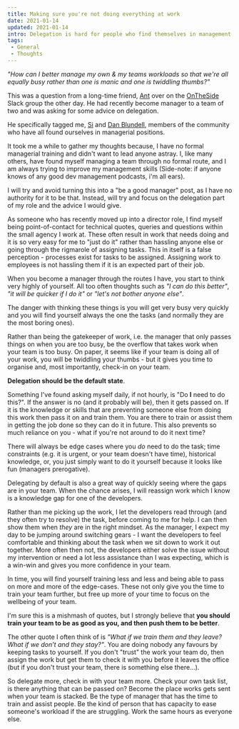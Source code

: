 ```yaml
---
title: Making sure you're not doing everything at work
date: 2021-01-14
updated: 2021-01-14
intro: Delegation is hard for people who find themselves in management roles. The trick is to be the overflow, not the gatekeeper.
tags:
 - General
 - Thoughts
---
```


_"How can I better manage my own & my teams workloads so that we're all equally busy rather than one is manic and one is twiddling thumbs?"_

This was a question from a long-time friend, [Ant](https://mrqwest.co.uk/) over on the [OnTheSide](https://ontheside.network/) Slack group the other day. He had recently become manager to a team of two and was asking for some advice on delegation.

He specifically tagged me, [Si](https://sijobling.com/) and [Dan Blundell](https://www.danblundell.com/), members of the community who have all found ourselves in managerial positions.

It took me a while to gather my thoughts because, I have no formal managerial training and didn't want to lead anyone astray. I, like many others, have found myself managing a team through no formal route, and I am always trying to improve my management skills (Side-note: if anyone knows of any good dev management podcasts, i'm all ears).

I will try and avoid turning this into a "be a good manager" post, as I have no authority for it to be that. Instead, will try and focus on the delegation part of my role and the advice I would give.

As someone who has recently moved up into a director role, I find myself being point-of-contact for technical quotes, queries and questions within the small agency I work at. These often result in work that needs doing and it is so very easy for me to "just do it" rather than hassling anyone else or going through the rigmarole of assigning tasks. This in itself is a false perception - processes exist for tasks to be assigned. Assigning work to employees is not hassling them if it is an expected part of their job.

When you become a manager through the routes I have, you start to think very highly of yourself. All too often thoughts such as _"I can do this better"_, _"it will be quicker if I do it"_ or _"let's not bother anyone else"_.

The danger with thinking these things is you will get very busy very quickly and you will find yourself always the one the tasks (and normally they are the most boring ones).

Rather than being the gatekeeper of work, i.e. the manager that only passes things on when you are too busy, be the overflow that takes work when your team is too busy. On paper, it seems like if your team is doing all of your work, you will be twiddling your thumbs - but it gives you time to organise and, most importantly, check-in on your team. 

**Delegation should be the default state**.

Something I've found asking myself daily, if not hourly, is "Do **I** need to do this?". If the answer is no (and it probably will be), then it gets passed on. If it is the knowledge or skills that are preventing someone else from doing this work then pass it on and train them. You are there to train or assist them in getting the job done so they can do it in future. This also prevents so much reliance on you - what if you're not around to do it next time?

There will always be edge cases where you _do_ need to do the task; time constraints (e.g. it is urgent, or your team doesn't have time), historical knowledge, or, you just simply want to do it yourself because it looks like fun (managers prerogative). 

Delegating by default is also a great way of quickly seeing where the gaps are in your team. When the chance arises, I will reassign work which I know is a knowledge gap for one of the developers. 

Rather than me picking up the work, I let the developers read through (and they often try to resolve) the task, before coming to me for help. I can then show them when _they_ are in the right mindset. As the manager, I expect my day to be jumping around switching gears - I want the developers to feel comfortable and thinking about the task when we sit down to work it out together. More often then not, the developers either solve the issue without my intervention or need a lot less assistance than I was expecting, which is a win-win and gives you more confidence in your team.

In time, you will find yourself training less and less and being able to pass on more and more of the edge-cases. These not only give you the time to train your team further, but free up more of your time to focus on the wellbeing of your team.

I'm sure this is a mishmash of quotes, but I strongly believe that **you should train your team to be as good as you, and then push them to be better**. 

The other quote I often think of is _"What if we train them and they leave? What if we don’t and they stay?"_. You are doing nobody any favours by keeping tasks to yourself. If you don't "trust" the work your team do, then assign the work but get them to check it with you before it leaves the office (but if you don't trust your team, there is something else there...).

So delegate more, check in with your team more. Check your own task list, is there anything that can be passed on? Become the place works gets sent when your team is stacked. Be the type of manager that has the time to train and assist people. Be the kind of person that has capacity to ease someone's workload if the are struggling. Work the same hours as everyone else.
